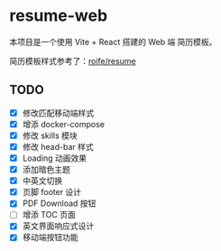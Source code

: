 # resume-web

本项目是一个使用 Vite + React 搭建的 Web 端 简历模板。

简历模板样式参考了：[roife/resume](https://github.com/roife/resume)

## TODO

- [x] 修改匹配移动端样式
- [x] 增添 docker-compose
- [x] 修改 skills 模块
- [x] 修改 head-bar 样式
- [x] Loading 动画效果
- [x] 添加暗色主题
- [x] 中英文切换
- [x] 页脚 footer 设计
- [x] PDF Download 按钮
- [ ] 增添 TOC 页面
- [x] 英文界面响应式设计
- [x] 移动端按钮功能
